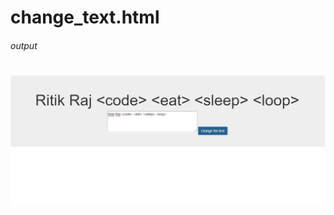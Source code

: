 # change_text.html
###### output
![ChangeText](https://github.com/chronos25/m_bjs_w/blob/master/DOM/queryselector/cl.jpg)
